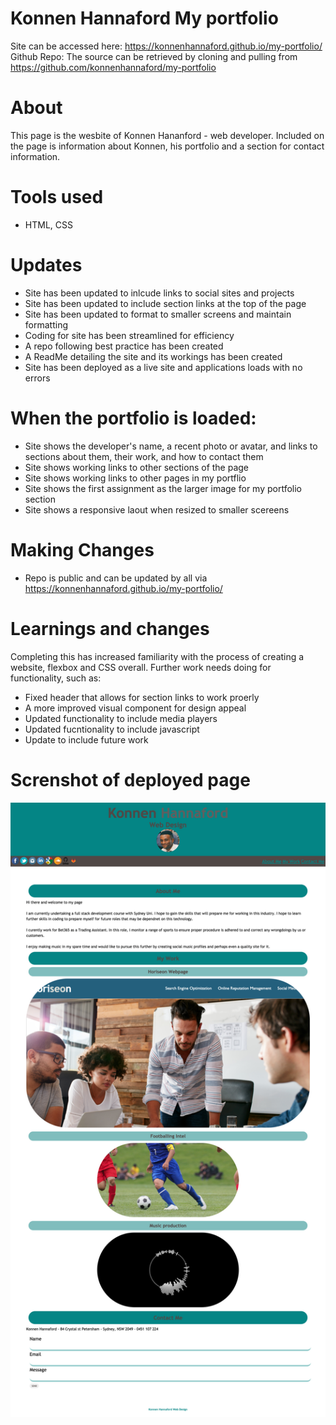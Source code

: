 # Konnen Hannaford My portfolio

Site can be accessed here: https://konnenhannaford.github.io/my-portfolio/
Github Repo: The source can be retrieved by cloning and pulling from https://github.com/konnenhannaford/my-portfolio

# About
This page is the wesbite of Konnen Hananford - web developer. Included on the page is information about Konnen, his portfolio and a section for contact information.

# Tools used
- HTML, CSS

# Updates
- Site has been updated to inlcude links to social sites and projects
- Site has been updated to include section links at the top of the page
- Site has been updated to format to smaller screens and maintain formatting
- Coding for site has been streamlined for efficiency 
- A repo following best practice has been created 
- A ReadMe detailing the site and its workings has been created
- Site has been deployed as a live site and applications loads with no errors

# When the portfolio is loaded:
- Site shows the developer's name, a recent photo or avatar, and links to sections about them, their work, and how to contact them
- Site shows working links to other sections of the page
- Site shows working links to other pages in my portflio
- Site shows the first assignment as the larger image for my portfolio section
- Site shows a responsive laout when resized to smaller scereens

# Making Changes
- Repo is public and can be updated by all via https://konnenhannaford.github.io/my-portfolio/

# Learnings and changes
Completing this has increased familiarity with the process of creating a website, flexbox and CSS overall.  Further work needs doing for functionality, such as:
- Fixed header that allows for section links to work proerly
- A more improved visual component for design appeal
- Updated functionality to include media players
- Updated fucntionality to include javascript
- Update to include future work

# Screnshot of deployed page
![Deployed Page](screencapture-konnenhannaford-github-io-my-portfolio-2021-09-03-13_49_30.png)


